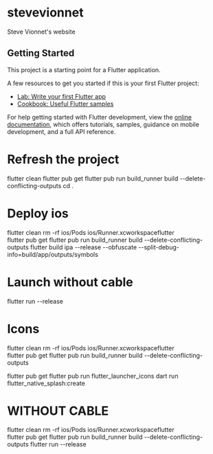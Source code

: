 # stevevionnet

Steve Vionnet's website

## Getting Started

This project is a starting point for a Flutter application.

A few resources to get you started if this is your first Flutter project:

- [Lab: Write your first Flutter app](https://docs.flutter.dev/get-started/codelab)
- [Cookbook: Useful Flutter samples](https://docs.flutter.dev/cookbook)

For help getting started with Flutter development, view the
[online documentation](https://docs.flutter.dev/), which offers tutorials,
samples, guidance on mobile development, and a full API reference.


# Refresh the project

flutter clean
flutter pub get
flutter pub run build_runner build --delete-conflicting-outputs
cd .

# Deploy ios

flutter clean
rm -rf ios/Pods ios/Runner.xcworkspaceflutter  
flutter pub get
flutter pub run build_runner build --delete-conflicting-outputs
flutter build ipa --release --obfuscate --split-debug-info=build/app/outputs/symbols

# Launch without cable
flutter run --release


# Icons

flutter clean
rm -rf ios/Pods ios/Runner.xcworkspaceflutter  
flutter pub get
flutter pub run build_runner build --delete-conflicting-outputs

flutter pub get
flutter pub run flutter_launcher_icons
dart run flutter_native_splash:create

# WITHOUT CABLE
flutter clean
rm -rf ios/Pods ios/Runner.xcworkspaceflutter  
flutter pub get
flutter pub run build_runner build --delete-conflicting-outputs
flutter run --release